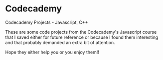 # Codecademy
Codecademy Projects - Javascript, C++

These are some code projects from the Codecademy's Javascript course that I saved either for future reference or because I found them interesting and that probably demanded an extra bit of attention.

Hope they either help you or you enjoy them!!
